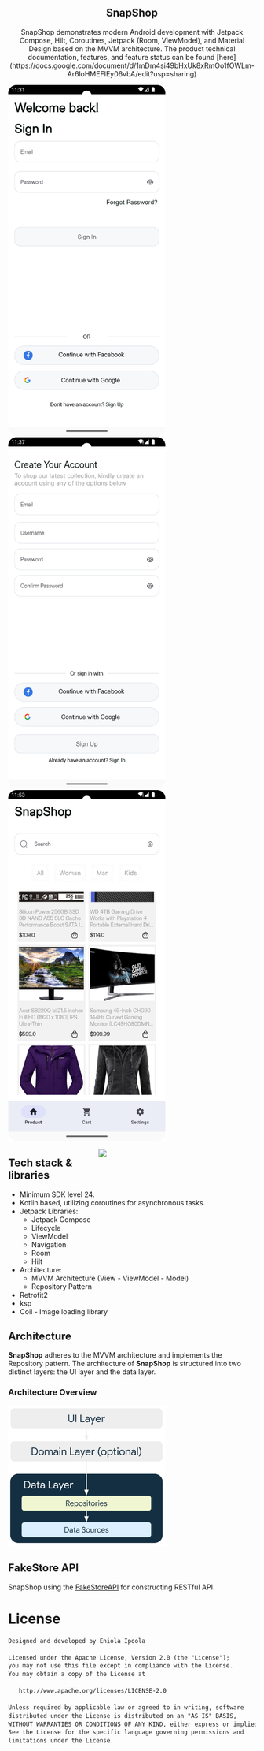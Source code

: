 <h2 align="center">SnapShop</h2>

<p align="center">  
SnapShop demonstrates modern Android development with Jetpack Compose, Hilt, Coroutines, Jetpack (Room, ViewModel), 
and Material Design based on the MVVM architecture. The product technical documentation, features, and feature status can be found
[here](https://docs.google.com/document/d/1mDm4si49bHxUk8xRmOo1fOWLm-Ar6loHMEFIEy06vbA/edit?usp=sharing)
</p>

<p align="start">
<img src="previews/login.png" align="start" width="320"/>
<img src="previews/signUp.png" align="start" width="320"/>
<img src="previews/home.png" align="start" width="320"/>
</p>

<img src="previews/preview.gif" align="right" width="320"/>

## Tech stack & libraries
- Minimum SDK level 24.
- Kotlin based, utilizing coroutines for asynchronous tasks.
- Jetpack Libraries:
    - Jetpack Compose
    - Lifecycle
    - ViewModel
    - Navigation 
    - Room
    - Hilt
- Architecture:
    - MVVM Architecture (View - ViewModel - Model)
    - Repository Pattern
- Retrofit2
- ksp
- Coil - Image loading library


## Architecture
**SnapShop** adheres to the MVVM architecture and implements the Repository pattern.
The architecture of **SnapShop** is structured into two distinct layers: the UI layer and the data layer. 

### Architecture Overview
<img src="figure/image1.png" width="320"/>

## FakeStore API
SnapShop using the [FakeStoreAPI](https://github.com/keikaavousi/fake-store-api/) for constructing RESTful API.<br>

# License
```xml
Designed and developed by Eniola Ipoola

Licensed under the Apache License, Version 2.0 (the "License");
you may not use this file except in compliance with the License.
You may obtain a copy of the License at

   http://www.apache.org/licenses/LICENSE-2.0

Unless required by applicable law or agreed to in writing, software
distributed under the License is distributed on an "AS IS" BASIS,
WITHOUT WARRANTIES OR CONDITIONS OF ANY KIND, either express or implied.
See the License for the specific language governing permissions and
limitations under the License.
```
